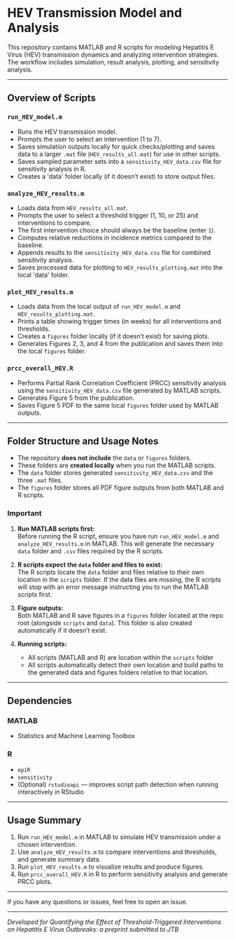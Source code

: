 # HEV Transmission Model and Analysis

This repository contains MATLAB and R scripts for modeling Hepatitis E Virus (HEV) transmission dynamics and analyzing intervention strategies. The workflow includes simulation, result analysis, plotting, and sensitivity analysis.

---

## Overview of Scripts

### `run_HEV_model.m`
- Runs the HEV transmission model.
- Prompts the user to select an intervention (1 to 7).
- Saves simulation outputs locally for quick checks/plotting and saves data to a larger `.mat` file (`HEV_results_all.mat`) for use in other scripts.
- Saves sampled parameter sets into a `sensitivity_HEV_data.csv` file for sensitivity analysis in R.
- Creates a 'data' folder locally (if it doesn’t exist) to store output files.

### `analyze_HEV_results.m`
- Loads data from `HEV_results_all.mat`.
- Prompts the user to select a threshold trigger (1, 10, or 25) and interventions to compare.
- The first intervention choice should always be the baseline (enter `1`).
- Computes relative reductions in incidence metrics compared to the baseline.
- Appends results to the `sensitivity_HEV_data.csv` file for combined sensitivity analysis.
- Saves processed data for plotting to `HEV_results_plotting.mat` into the local 'data' folder.

### `plot_HEV_results.m`
- Loads data from the local output of `run_HEV_model.m` and `HEV_results_plotting.mat`.
- Prints a table showing trigger times (in weeks) for all interventions and thresholds.
- Creates a `figures` folder locally (if it doesn’t exist) for saving plots.
- Generates Figures 2, 3, and 4 from the publication and saves them into the local `figures` folder.

### `prcc_overall_HEV.R`
- Performs Partial Rank Correlation Coefficient (PRCC) sensitivity analysis using the `sensitivity_HEV_data.csv` file generated by MATLAB scripts.
- Generates Figure 5 from the publication.
- Saves Figure 5 PDF to the same local `figures` folder used by MATLAB outputs.

---

## Folder Structure and Usage Notes

- The repository **does not include** the `data` or `figures` folders.  
- These folders are **created locally** when you run the MATLAB scripts.
- The `data` folder stores generated `sensitivity_HEV_data.csv` and the three `.mat` files.
- The `figures` folder stores all PDF figure outputs from both MATLAB and R scripts.

### Important

1. **Run MATLAB scripts first:**  
   Before running the R script, ensure you have run `run_HEV_model.m` and `analyze_HEV_results.m` in MATLAB. This will generate the necessary `data` folder and `.csv` files required by the R scripts.

2. **R scripts expect the `data` folder and files to exist:**  
   The R scripts locate the `data` folder and files relative to their own location in the `scripts` folder. If the data files are missing, the R scripts will stop with an error message instructing you to run the MATLAB scripts first.

3. **Figure outputs:**  
   Both MATLAB and R save figures in a `figures` folder located at the repo root (alongside `scripts` and `data`). This folder is also created automatically if it doesn’t exist.

4. **Running scripts:**  
   - All scripts (MATLAB and R) are location within the `scripts` folder 
   - All scripts automatically detect their own location and build paths to the generated data and figures folders relative to that location.

---

## Dependencies

### MATLAB
- Statistics and Machine Learning Toolbox

### R
- `epiR`
- `sensitivity`
- (Optional) `rstudioapi` — improves script path detection when running interactively in RStudio

---

## Usage Summary

1. Run `run_HEV_model.m` in MATLAB to simulate HEV transmission under a chosen intervention.
2. Use `analyze_HEV_results.m` to compare interventions and thresholds, and generate summary data.
3. Run `plot_HEV_results.m` to visualize results and produce figures.
4. Run `prcc_overall_HEV.R` in R to perform sensitivity analysis and generate PRCC plots.

---

If you have any questions or issues, feel free to open an issue.

---

*Developed for Quantifying the Effect of Threshold-Triggered Interventions on Hepatitis E Virus Outbreaks: a preprint submitted to JTB*
